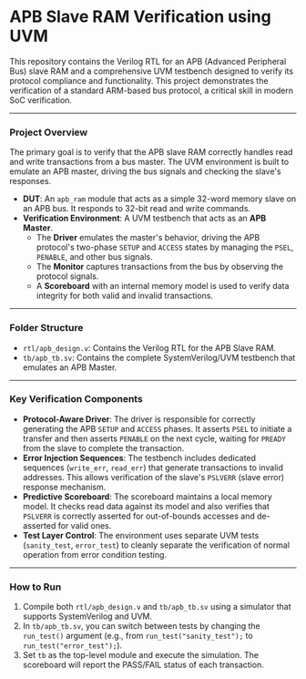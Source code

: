 # APB Slave RAM Verification using UVM

This repository contains the Verilog RTL for an APB (Advanced Peripheral Bus) slave RAM and a comprehensive UVM testbench designed to verify its protocol compliance and functionality. This project demonstrates the verification of a standard ARM-based bus protocol, a critical skill in modern SoC verification.

---



### Project Overview

The primary goal is to verify that the APB slave RAM correctly handles read and write transactions from a bus master. The UVM environment is built to emulate an APB master, driving the bus signals and checking the slave's responses.

-   **DUT**: An `apb_ram` module that acts as a simple 32-word memory slave on an APB bus. It responds to 32-bit read and write commands.
-   **Verification Environment**: A UVM testbench that acts as an **APB Master**.
    -   The **Driver** emulates the master's behavior, driving the APB protocol's two-phase `SETUP` and `ACCESS` states by managing the `PSEL`, `PENABLE`, and other bus signals.
    -   The **Monitor** captures transactions from the bus by observing the protocol signals.
    -   A **Scoreboard** with an internal memory model is used to verify data integrity for both valid and invalid transactions.

---

### Folder Structure

-   `rtl/apb_design.v`: Contains the Verilog RTL for the APB Slave RAM.
-   `tb/apb_tb.sv`: Contains the complete SystemVerilog/UVM testbench that emulates an APB Master.

---

### Key Verification Components

-   **Protocol-Aware Driver**: The driver is responsible for correctly generating the APB `SETUP` and `ACCESS` phases. It asserts `PSEL` to initiate a transfer and then asserts `PENABLE` on the next cycle, waiting for `PREADY` from the slave to complete the transaction.
-   **Error Injection Sequences**: The testbench includes dedicated sequences (`write_err`, `read_err`) that generate transactions to invalid addresses. This allows verification of the slave's `PSLVERR` (slave error) response mechanism.
-   **Predictive Scoreboard**: The scoreboard maintains a local memory model. It checks read data against its model and also verifies that `PSLVERR` is correctly asserted for out-of-bounds accesses and de-asserted for valid ones.
-   **Test Layer Control**: The environment uses separate UVM tests (`sanity_test`, `error_test`) to cleanly separate the verification of normal operation from error condition testing.

---

### How to Run

1.  Compile both `rtl/apb_design.v` and `tb/apb_tb.sv` using a simulator that supports SystemVerilog and UVM.
2.  In `tb/apb_tb.sv`, you can switch between tests by changing the `run_test()` argument (e.g., from `run_test("sanity_test");` to `run_test("error_test");`).
3.  Set `tb` as the top-level module and execute the simulation. The scoreboard will report the PASS/FAIL status of each transaction.
